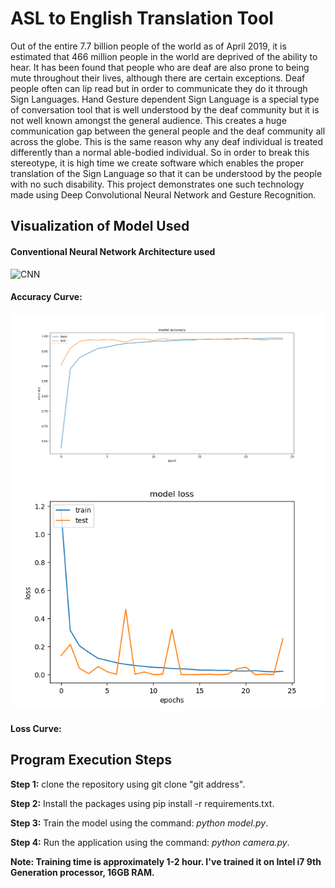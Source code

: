 # ASL to English Translation Tool
Out of the entire 7.7 billion people of the world as of April 2019, it is estimated that 466 million people in the world are deprived of the ability to hear. It has been found that people who are deaf are also prone to being mute throughout their lives, although there are certain exceptions. Deaf people often can lip read but in order to communicate they do it through Sign Languages. Hand Gesture dependent Sign Language is a special type of conversation tool that is well understood by the deaf community but it is not well known amongst the general audience. This creates a huge communication gap between the general people and the deaf community all across the globe. This is the same reason why any deaf individual is treated differently than a normal able-bodied individual. So in order to break this stereotype, it is high time we create software which enables the proper translation of the Sign Language so that it can be understood by the people with no such disability. This project demonstrates one such technology made using Deep Convolutional Neural Network and Gesture Recognition.

## Visualization of Model Used

#### Conventional Neural Network Architecture used

![CNN]()

#### Accuracy Curve:
![Accuracy Graph](https://github.com/borneelphukan/ASL-to-English-Translation-Tool/blob/master/Performance/Accuracy.png) ![Loss Graph](https://github.com/borneelphukan/ASL-to-English-Translation-Tool/blob/master/Performance/Loss.png)

#### Loss Curve:


## Program Execution Steps

   **Step 1:** clone the repository using git clone "git address".
   
   **Step 2:** Install the packages using pip install -r requirements.txt.
   
   **Step 3:** Train the model using the command: _python model.py_.
   
   **Step 4:** Run the application using the command: _python camera.py_.
        
**Note: Training time is approximately 1-2 hour. I've trained it on Intel i7 9th Generation processor, 16GB RAM.**
